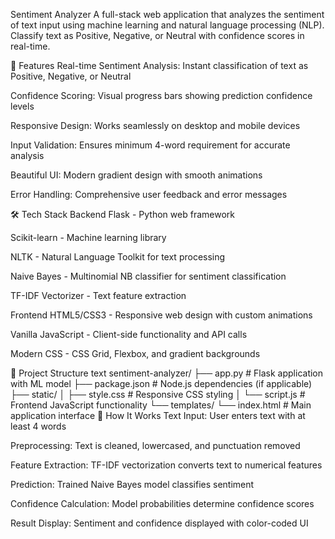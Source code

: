 Sentiment Analyzer
A full-stack web application that analyzes the sentiment of text input using machine learning and natural language processing (NLP). Classify text as Positive, Negative, or Neutral with confidence scores in real-time.


🚀 Features
Real-time Sentiment Analysis: Instant classification of text as Positive, Negative, or Neutral

Confidence Scoring: Visual progress bars showing prediction confidence levels

Responsive Design: Works seamlessly on desktop and mobile devices

Input Validation: Ensures minimum 4-word requirement for accurate analysis

Beautiful UI: Modern gradient design with smooth animations

Error Handling: Comprehensive user feedback and error messages

🛠️ Tech Stack
Backend
Flask - Python web framework

Scikit-learn - Machine learning library

NLTK - Natural Language Toolkit for text processing

Naive Bayes - Multinomial NB classifier for sentiment classification

TF-IDF Vectorizer - Text feature extraction

Frontend
HTML5/CSS3 - Responsive web design with custom animations

Vanilla JavaScript - Client-side functionality and API calls

Modern CSS - CSS Grid, Flexbox, and gradient backgrounds

📁 Project Structure
text
sentiment-analyzer/
├── app.py                 # Flask application with ML model
├── package.json          # Node.js dependencies (if applicable)
├── static/
│   ├── style.css         # Responsive CSS styling
│   └── script.js         # Frontend JavaScript functionality
└── templates/
    └── index.html        # Main application interface
🎯 How It Works
Text Input: User enters text with at least 4 words

Preprocessing: Text is cleaned, lowercased, and punctuation removed

Feature Extraction: TF-IDF vectorization converts text to numerical features

Prediction: Trained Naive Bayes model classifies sentiment

Confidence Calculation: Model probabilities determine confidence scores

Result Display: Sentiment and confidence displayed with color-coded UI
